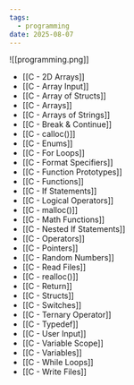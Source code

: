 ```yaml
---
tags:
  - programming
date: 2025-08-07
---
```

![[programming.png]]
- [[C - 2D Arrays]]
- [[C - Array Input]]
- [[C - Array of Structs]]
- [[C - Arrays]]
- [[C - Arrays of Strings]]
- [[C - Break & Continue]]
- [[C - calloc()]]
- [[C - Enums]]
- [[C - For Loops]]
- [[C - Format Specifiers]]
- [[C - Function Prototypes]]
- [[C - Functions]]
- [[C - If Statements]]
- [[C - Logical Operators]]
- [[C - malloc()]]
- [[C - Math Functions]]
- [[C - Nested If Statements]]
- [[C - Operators]]
- [[C - Pointers]]
- [[C - Random Numbers]]
- [[C - Read Files]]
- [[C - realloc()]]
- [[C - Return]]
- [[C - Structs]]
- [[C - Switches]]
- [[C - Ternary Operator]]
- [[C - Typedef]]
- [[C - User Input]]
- [[C - Variable Scope]]
- [[C - Variables]]
- [[C - While Loops]]
- [[C - Write Files]]